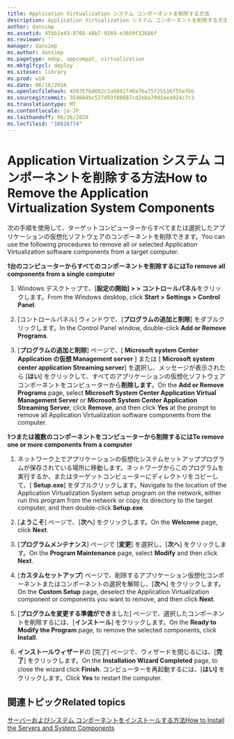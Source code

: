 ```yaml
---
title: Application Virtualization システム コンポーネントを削除する方法
description: Application Virtualization システム コンポーネントを削除する方法
author: dansimp
ms.assetid: 45bb1e43-8708-48b7-9169-e3659f32686f
ms.reviewer: ''
manager: dansimp
ms.author: dansimp
ms.pagetype: mdop, appcompat, virtualization
ms.mktglfcycl: deploy
ms.sitesec: library
ms.prod: w10
ms.date: 06/16/2016
ms.openlocfilehash: 450357bd682c1a6801f40a76a75f25516f55e7bb
ms.sourcegitcommit: 354664bc527d93f80687cd2eba70d1eea024c7c3
ms.translationtype: MT
ms.contentlocale: ja-JP
ms.lasthandoff: 06/26/2020
ms.locfileid: "10816774"
---
```

# <span data-ttu-id="9c89c-103">Application Virtualization システム コンポーネントを削除する方法</span><span class="sxs-lookup"><span data-stu-id="9c89c-103">How to Remove the Application Virtualization System Components</span></span>


<span data-ttu-id="9c89c-104">次の手順を使用して、ターゲットコンピューターからすべてまたは選択したアプリケーションの仮想化ソフトウェアのコンポーネントを削除できます。</span><span class="sxs-lookup"><span data-stu-id="9c89c-104">You can use the following procedures to remove all or selected Application Virtualization software components from a target computer.</span></span>

**<span data-ttu-id="9c89c-105">1台のコンピューターからすべてのコンポーネントを削除するには</span><span class="sxs-lookup"><span data-stu-id="9c89c-105">To remove all components from a single computer</span></span>**

1.  <span data-ttu-id="9c89c-106">Windows デスクトップで、[**設定の開始] &gt; &gt; コントロールパネル**をクリックします。</span><span class="sxs-lookup"><span data-stu-id="9c89c-106">From the Windows desktop, click **Start &gt; Settings &gt; Control Panel**.</span></span>

2.  <span data-ttu-id="9c89c-107">[コントロールパネル] ウィンドウで、[**プログラムの追加と削除**] をダブルクリックします。</span><span class="sxs-lookup"><span data-stu-id="9c89c-107">In the Control Panel window, double-click **Add or Remove Programs**.</span></span>

3.  <span data-ttu-id="9c89c-108">[**プログラムの追加と削除**] ページで、[ **Microsoft system Center Application の仮想 Management server** ] または [ **Microsoft system center application Streaming server**] を選択し、メッセージが表示されたら [**はい**] をクリックして、すべてのアプリケーションの仮想化ソフトウェアコンポーネントをコンピューターから**削除します**。</span><span class="sxs-lookup"><span data-stu-id="9c89c-108">On the **Add or Remove Programs** page, select **Microsoft System Center Application Virtual Management Server** or **Microsoft System Center Application Streaming Server**, click **Remove**, and then click **Yes** at the prompt to remove all Application Virtualization software components from the computer.</span></span>

**<span data-ttu-id="9c89c-109">1つまたは複数のコンポーネントをコンピューターから削除するには</span><span class="sxs-lookup"><span data-stu-id="9c89c-109">To remove one or more components from a computer</span></span>**

1.  <span data-ttu-id="9c89c-110">ネットワーク上でアプリケーションの仮想化システムセットアッププログラムが保存されている場所に移動します。ネットワークからこのプログラムを実行するか、またはターゲットコンピューターにディレクトリをコピーして、[ **Setup.exe**] をダブルクリックします。</span><span class="sxs-lookup"><span data-stu-id="9c89c-110">Navigate to the location of the Application Virtualization System setup program on the network, either run this program from the network or copy its directory to the target computer, and then double-click **Setup.exe**.</span></span>

2.  <span data-ttu-id="9c89c-111">[**ようこそ**] ページで、[**次へ**] をクリックします。</span><span class="sxs-lookup"><span data-stu-id="9c89c-111">On the **Welcome** page, click **Next**.</span></span>

3.  <span data-ttu-id="9c89c-112">[**プログラムメンテナンス**] ページで [**変更**] を選択し、[**次へ**] をクリックします。</span><span class="sxs-lookup"><span data-stu-id="9c89c-112">On the **Program Maintenance** page, select **Modify** and then click **Next**.</span></span>

4.  <span data-ttu-id="9c89c-113">[**カスタムセットアップ**] ページで、削除するアプリケーション仮想化コンポーネントまたはコンポーネントの選択を解除し、[**次へ**] をクリックします。</span><span class="sxs-lookup"><span data-stu-id="9c89c-113">On the **Custom Setup** page, deselect the Application Virtualization component or components you want to remove, and then click **Next**.</span></span>

5.  <span data-ttu-id="9c89c-114">[**プログラムを変更する準備ができ**ました] ページで、選択したコンポーネントを削除するには、[**インストール**] をクリックします。</span><span class="sxs-lookup"><span data-stu-id="9c89c-114">On the **Ready to Modify the Program** page, to remove the selected components, click **Install**.</span></span>

6.  <span data-ttu-id="9c89c-115">**インストールウィザード**の [完了] ページで、ウィザードを閉じるには、[**完了**] をクリックします。</span><span class="sxs-lookup"><span data-stu-id="9c89c-115">On the **Installation Wizard Completed** page, to close the wizard click **Finish**.</span></span> <span data-ttu-id="9c89c-116">コンピューターを再起動するには、[**はい]** をクリックします。</span><span class="sxs-lookup"><span data-stu-id="9c89c-116">Click **Yes** to restart the computer.</span></span>

## <span data-ttu-id="9c89c-117">関連トピック</span><span class="sxs-lookup"><span data-stu-id="9c89c-117">Related topics</span></span>


[<span data-ttu-id="9c89c-118">サーバーおよびシステム コンポーネントをインストールする方法</span><span class="sxs-lookup"><span data-stu-id="9c89c-118">How to Install the Servers and System Components</span></span>](how-to-install-the-servers-and-system-components.md)

 

 





